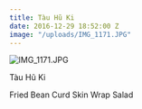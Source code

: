 ```yaml
---
title: Tàu Hũ Ki
date: 2016-12-29 18:52:00 Z
image: "/uploads/IMG_1171.JPG"
---
```


![IMG_1171.JPG](/uploads/IMG_1171.JPG)

Tàu Hũ Ki

Fried Bean Curd Skin Wrap Salad